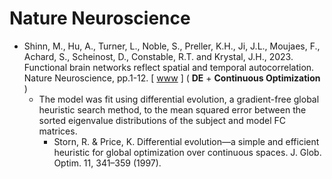 # Nature Neuroscience

* Shinn, M., Hu, A., Turner, L., Noble, S., Preller, K.H., Ji, J.L., Moujaes, F., Achard, S., Scheinost, D., Constable, R.T. and Krystal, J.H., 2023. Functional brain networks reflect spatial and temporal autocorrelation. Nature Neuroscience, pp.1-12. [ [www](https://www.nature.com/articles/s41593-023-01299-3) ] ( **DE** + **Continuous Optimization** )
  * The model was fit using differential evolution, a gradient-free global heuristic search method, to the mean squared error between the sorted eigenvalue distributions of the subject and model FC matrices.
    * Storn, R. & Price, K. Differential evolution—a simple and efficient heuristic for global optimization over continuous spaces. J. Glob. Optim. 11, 341–359 (1997).
